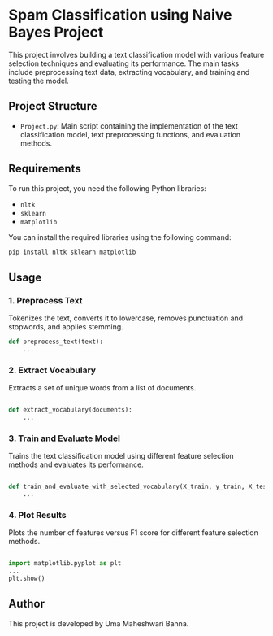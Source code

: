 # Spam Classification using Naive Bayes Project

This project involves building a text classification model with various feature selection techniques and evaluating its performance. The main tasks include preprocessing text data, extracting vocabulary, and training and testing the model.

## Project Structure

- `Project.py`: Main script containing the implementation of the text classification model, text preprocessing functions, and evaluation methods.

## Requirements

To run this project, you need the following Python libraries:

- `nltk`
- `sklearn`
- `matplotlib`

You can install the required libraries using the following command:

```bash
pip install nltk sklearn matplotlib

```
## Usage

### 1. Preprocess Text

Tokenizes the text, converts it to lowercase, removes punctuation and stopwords, and applies stemming.

```python
def preprocess_text(text):
    ...
```

### 2. Extract Vocabulary
Extracts a set of unique words from a list of documents.

```python

def extract_vocabulary(documents):
    ...
```

### 3. Train and Evaluate Model
Trains the text classification model using different feature selection methods and evaluates its performance.
```python

def train_and_evaluate_with_selected_vocabulary(X_train, y_train, X_test, y_test, selected_vocabulary):
    ...
```

### 4. Plot Results
Plots the number of features versus F1 score for different feature selection methods.
```python

import matplotlib.pyplot as plt
...
plt.show()

```

## Author

This project is developed by Uma Maheshwari Banna.